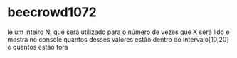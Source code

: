 # beecrowd1072
lê um inteiro N, que será utilizado para o número de vezes que X será lido e mostra no console quantos desses valores estão dentro do intervalo[10,20] e quantos estão fora
